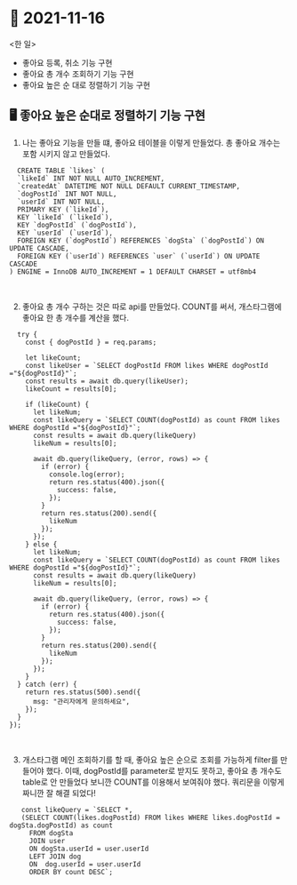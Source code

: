 # 📝 2021-11-16

<한 일>
- 좋아요 등록, 취소 기능 구현
- 좋아요 총 개수 조회하기 기능 구현
- 좋아요 높은 순 대로 정렬하기 기능 구현


## 🖥 좋아요 높은 순대로 정렬하기 기능 구현

1. 나는 좋아요 기능을 만들 떄, 좋아요 테이블을 이렇게 만들었다. 총 좋아요 개수는 포함 시키지 않고 만들었다.
```
  CREATE TABLE `likes` (
  `likeId` INT NOT NULL AUTO_INCREMENT,
  `createdAt` DATETIME NOT NULL DEFAULT CURRENT_TIMESTAMP,
  `dogPostId` INT NOT NULL,
  `userId` INT NOT NULL,
  PRIMARY KEY (`likeId`),
  KEY `likeId` (`likeId`),
  KEY `dogPostId` (`dogPostId`),
  KEY `userId` (`userId`),
  FOREIGN KEY (`dogPostId`) REFERENCES `dogSta` (`dogPostId`) ON UPDATE CASCADE,
  FOREIGN KEY (`userId`) REFERENCES `user` (`userId`) ON UPDATE CASCADE
) ENGINE = InnoDB AUTO_INCREMENT = 1 DEFAULT CHARSET = utf8mb4 
```

<br>

2. 좋아요 총 개수 구하는 것은 따로 api를 만들었다. COUNT를 써서, 개스타그램에 좋아요 한 총 개수를 계산을 했다.
```router.get("/:dogPostId", async (req, res) => {
  try {
    const { dogPostId } = req.params;

    let likeCount;
    const likeUser = `SELECT dogPostId FROM likes WHERE dogPostId ="${dogPostId}"`;
    const results = await db.query(likeUser);
    likeCount = results[0];

    if (likeCount) {
      let likeNum;
      const likeQuery = `SELECT COUNT(dogPostId) as count FROM likes WHERE dogPostId ="${dogPostId}"`;
      const results = await db.query(likeQuery)
      likeNum = results[0];  

      await db.query(likeQuery, (error, rows) => {
        if (error) {
          console.log(error);
          return res.status(400).json({
            success: false,
          });
        }
        return res.status(200).send({
          likeNum
        });
      });
    } else {
      let likeNum;
      const likeQuery = `SELECT COUNT(dogPostId) as count FROM likes WHERE dogPostId ="${dogPostId}"`;
      const results = await db.query(likeQuery)
      likeNum = results[0];  

      await db.query(likeQuery, (error, rows) => {
        if (error) {
          return res.status(400).json({
            success: false,
          });
        }
        return res.status(200).send({
          likeNum
        });
      });
    }
  } catch (err) {
    return res.status(500).send({
      msg: "관리자에게 문의하세요",
    });
  }
}); 
```

<br>

3. 개스타그램 메인 조회하기를 할 때, 좋아요 높은 순으로 조회를 가능하게 filter를 만들어야 했다. 이때, dogPostId를 parameter로 받지도 못하고, 좋아요 총 개수도 table로 안 만들었다 보니깐 COUNT를 이용해서 보여줘야 했다. 쿼리문을 이렇게 짜니깐 잘 해결 되었다!
 ```
    const likeQuery = `SELECT *,
    (SELECT COUNT(likes.dogPostId) FROM likes WHERE likes.dogPostId = dogSta.dogPostId) as count
      FROM dogSta 
      JOIN user
      ON dogSta.userId = user.userId
      LEFT JOIN dog
      ON  dog.userId = user.userId
      ORDER BY count DESC`; 
 ```       
